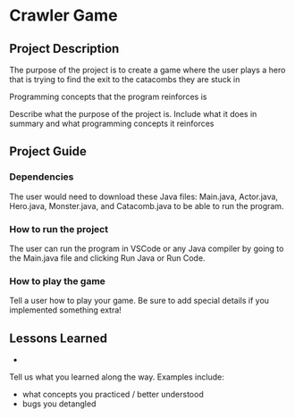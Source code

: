 # Crawler Game

## Project Description 
The purpose of the project is to create a game where the user plays a hero that is trying to find the exit to the catacombs they are stuck in

Programming concepts that the program reinforces is 


Describe what the purpose of the project is. Include what it does in summary  and what programming concepts it reinforces 

## Project Guide 

### Dependencies 
The user would need to download these Java files: Main.java, Actor.java, Hero.java, Monster.java, and Catacomb.java to be able to run the program. 

### How to run the project
The user can run the program in VSCode or any Java compiler by going to the Main.java file and clicking Run Java or Run Code.

### How to play the game 


Tell a user how to play your game.  Be sure to add special details if you  implemented something extra! 

## Lessons Learned 
- 

Tell us what you learned along the way. Examples include: 
- what concepts you practiced / better understood 
- bugs you detangled 
